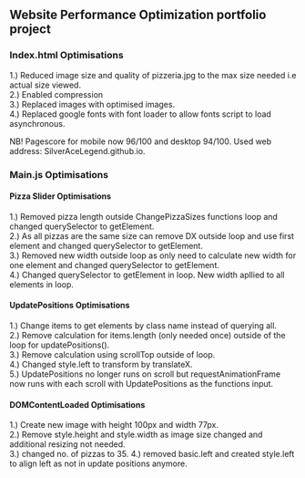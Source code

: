 ## Website Performance Optimization portfolio project

### Index.html Optimisations
1.) Reduced image size and quality of pizzeria.jpg to the max size needed i.e actual size viewed.<br>
2.) Enabled compression<br>
3.) Replaced images with optimised images.<br>
4.) Replaced google fonts with font loader to allow fonts script to load asynchronous. 

NB! Pagescore for mobile now 96/100 and desktop 94/100. Used web address: SilverAceLegend.github.io.

### Main.js Optimisations
#### Pizza Slider Optimisations
1.) Removed pizza length outside ChangePizzaSizes functions loop and changed querySelector to getElement. <br>
2.) As all pizzas are the same size can remove DX outside loop and use first element and changed querySelector to getElement. <br>
3.) Removed new width outside loop as only need to calculate new width for one element and changed querySelector to getElement. <br>
4.) Changed querySelector to getElement in loop. New width apllied to all elements in loop.

#### UpdatePositions Optimisations
1.) Change items to get elements by class name instead of querying all.<br>
2.) Remove calculation for items.length (only needed once) outside of the loop for updatePositions().<br>
3.) Remove calculation using scrollTop outside of loop. <br>
4.) Changed style.left to transform by translateX.<br>
5.) UpdatePositions no longer runs on scroll but requestAnimationFrame now runs with each scroll with UpdatePositions as the functions input.

#### DOMContentLoaded Optimisations
1.) Create new image with height 100px and width 77px.<br>
2.) Remove style.height and style.width as image size changed and additional resizing not needed.<br>
3.) changed no. of pizzas to 35.
4.) removed basic.left and created style.left to align left as not in update positions anymore.

